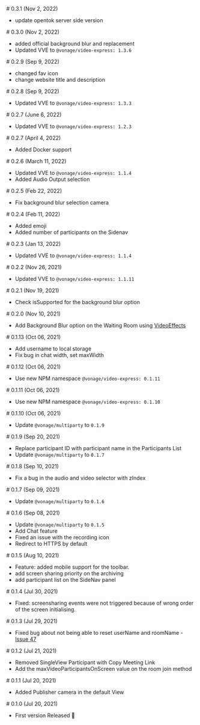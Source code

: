 # 0.3.1 (Nov 2, 2022)

- update opentok server side version

# 0.3.0 (Nov 2, 2022)

- added official background blur and replacement
- Updated VVE to `@vonage/video-express: 1.3.6`

# 0.2.9 (Sep 9, 2022)

- changed fav icon
- change website title and description

# 0.2.8 (Sep 9, 2022)

- Updated VVE to `@vonage/video-express: 1.3.3`

# 0.2.7 (June 6, 2022)

- Updated VVE to `@vonage/video-express: 1.2.3`

# 0.2.7 (April 4, 2022)

- Added Docker support

# 0.2.6 (March 11, 2022)

- Updated VVE to `@vonage/video-express: 1.1.4`
- Added Audio Output selection

# 0.2.5 (Feb 22, 2022)

- Fix background blur selection camera

# 0.2.4 (Feb 11, 2022)

- Added emoji
- Added number of participants on the Sidenav

# 0.2.3 (Jan 13, 2022)

- Updated VVE to `@vonage/video-express: 1.1.4`

# 0.2.2 (Nov 26, 2021)

- Updated VVE to `@vonage/video-express: 1.1.11`

# 0.2.1 (Nov 19, 2021)

- Check isSupported for the background blur option

# 0.2.0 (Nov 10, 2021)

- Add Background Blur option on the Waiting Room using [VideoEffects](https://www.npmjs.com/package/@vonage/video-effects)

# 0.1.13 (Oct 06, 2021)

- Add username to local storage
- Fix bug in chat width, set maxWidth

# 0.1.12 (Oct 06, 2021)

- Use new NPM namespace `@vonage/video-express: 0.1.11`

# 0.1.11 (Oct 06, 2021)

- Use new NPM namespace `@vonage/video-express: 0.1.10`

# 0.1.10 (Oct 06, 2021)

- Update `@vonage/multiparty` to `0.1.9`

# 0.1.9 (Sep 20, 2021)

- Replace participant ID with participant name in the Participants List
- Update `@vonage/multiparty` to `0.1.7`

# 0.1.8 (Sep 10, 2021)

- Fix a bug in the audio and video selector with zIndex

# 0.1.7 (Sep 09, 2021)

- Update `@vonage/multiparty` to `0.1.6`

# 0.1.6 (Sep 08, 2021)

- Update `@vonage/multiparty` to `0.1.5`
- Add Chat feature
- Fixed an issue with the recording icon
- Redirect to HTTPS by default

# 0.1.5 (Aug 10, 2021)

- Feature: added mobile support for the toolbar.
- add screen sharing priority on the archiving
- add participant list on the SideNav panel

# 0.1.4 (Jul 30, 2021)

- Fixed: screensharing events were not triggered because of wrong order of the screen initialising.

# 0.1.3 (Jul 29, 2021)

- Fixed bug about not being able to reset userName and roomName - [Issue 47](https://github.com/nexmo-se/video-api-multiparty-toolkit-sample-app/issues/47)

# 0.1.2 (Jul 21, 2021)

- Removed SingleView Participant with Copy Meeting Link
- Add the maxVideoParticipantsOnScreen value on the room join method

# 0.1.1 (Jul 20, 2021)

- Added Publisher camera in the default View

# 0.1.0 (Jul 20, 2021)

- First version Released 🚀
